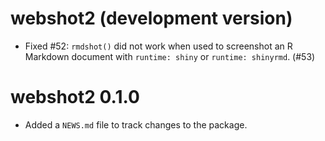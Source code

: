 # webshot2 (development version)

* Fixed #52: `rmdshot()` did not work when used to screenshot an R Markdown document with `runtime: shiny` or `runtime: shinyrmd`. (#53)

# webshot2 0.1.0

* Added a `NEWS.md` file to track changes to the package.
